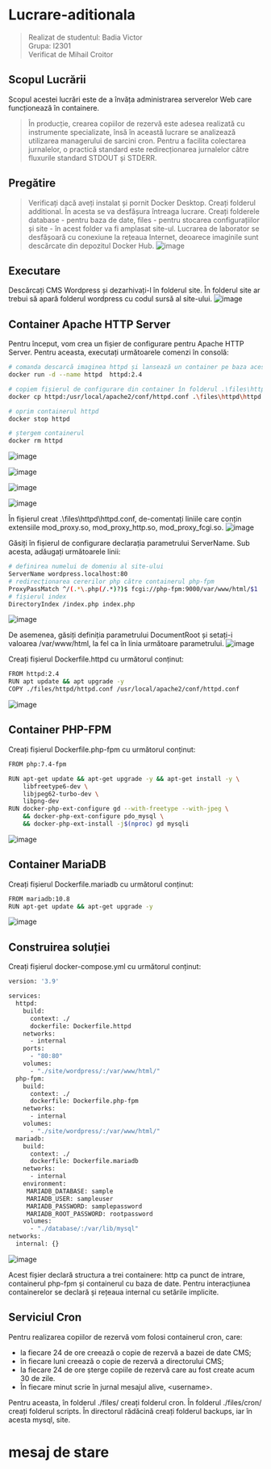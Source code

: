 # Lucrare-aditionala

> Realizat de studentul: Badia Victor \
> Grupa: I2301
> \
> Verificat de Mihail Croitor

## Scopul Lucrării

Scopul acestei lucrări este de a învăța administrarea serverelor Web care funcționează în containere.
> În producție, crearea copiilor de rezervă este adesea realizată cu instrumente specializate, însă în această lucrare se analizează utilizarea managerului de sarcini cron.
Pentru a facilita colectarea jurnalelor, o practică standard este redirecționarea jurnalelor către fluxurile standard STDOUT și STDERR.

## Pregătire

> Verificați dacă aveți instalat și pornit Docker Desktop.
Creați folderul additional. În acesta se va desfășura întreaga lucrare. Creați folderele database - pentru baza de date, files - pentru stocarea configurațiilor și site - în acest folder va fi amplasat site-ul.
Lucrarea de laborator se desfășoară cu conexiune la rețeaua Internet, deoarece imaginile sunt descărcate din depozitul Docker Hub.
![image](https://github.com/user-attachments/assets/ef663858-15e7-4029-a29a-28da7d5c185a)

## Executare

Descărcați CMS Wordpress și dezarhivați-l în folderul site. În folderul site ar trebui să apară folderul wordpress cu codul sursă al site-ului.
![image](https://github.com/user-attachments/assets/acda81b9-64ab-490c-aaa6-d5760cc120a1)

## Container Apache HTTP Server

Pentru început, vom crea un fișier de configurare pentru Apache HTTP Server. Pentru aceasta, executați următoarele comenzi în consolă:

```bash
# comanda descarcă imaginea httpd și lansează un container pe baza acesteia cu numele httpd
docker run -d --name httpd  httpd:2.4

# copiem fișierul de configurare din container în folderul .\files\httpd
docker cp httpd:/usr/local/apache2/conf/httpd.conf .\files\httpd\httpd.conf

# oprim containerul httpd
docker stop httpd

# ștergem containerul
docker rm httpd
```
![image](https://github.com/user-attachments/assets/1ed67b8c-c767-49bd-a957-80c94a826c31)

![image](https://github.com/user-attachments/assets/e91b5e3c-ac2b-4e47-8154-714b015f6528)

![image](https://github.com/user-attachments/assets/72d38788-8a4f-44ef-859f-48afbace5106)

![image](https://github.com/user-attachments/assets/6e889aa2-bfff-44ec-a46c-45ff9c98fa2a)

În fișierul creat .\files\httpd\httpd.conf, de-comentați liniile care conțin extensiile mod_proxy.so, mod_proxy_http.so, mod_proxy_fcgi.so.
![image](https://github.com/user-attachments/assets/1b96c16c-a98e-4703-add5-c375f015a29c)

Găsiți în fișierul de configurare declarația parametrului ServerName. Sub acesta, adăugați următoarele linii:

```bash
# definirea numelui de domeniu al site-ului
ServerName wordpress.localhost:80
# redirecționarea cererilor php către containerul php-fpm
ProxyPassMatch ^/(.*\.php(/.*)?)$ fcgi://php-fpm:9000/var/www/html/$1
# fișierul index
DirectoryIndex /index.php index.php
```
![image](https://github.com/user-attachments/assets/fed2d514-ee2d-4ece-943d-70b2ad2d1567)

De asemenea, găsiți definiția parametrului DocumentRoot și setați-i valoarea /var/www/html, la fel ca în linia următoare parametrului.
![image](https://github.com/user-attachments/assets/b057711e-07de-443f-affd-b08919ff79b2)

Creați fișierul Dockerfile.httpd cu următorul conținut:

```bash
FROM httpd:2.4
RUN apt update && apt upgrade -y
COPY ./files/httpd/httpd.conf /usr/local/apache2/conf/httpd.conf
```
![image](https://github.com/user-attachments/assets/71c8ccc6-1aed-44d4-b579-3458b5175bc2)

## Container PHP-FPM

Creați fișierul Dockerfile.php-fpm cu următorul conținut:

```bash
FROM php:7.4-fpm

RUN apt-get update && apt-get upgrade -y && apt-get install -y \
    libfreetype6-dev \
    libjpeg62-turbo-dev \
    libpng-dev
RUN docker-php-ext-configure gd --with-freetype --with-jpeg \
    && docker-php-ext-configure pdo_mysql \
    && docker-php-ext-install -j$(nproc) gd mysqli
```
![image](https://github.com/user-attachments/assets/dd44f1c0-0d60-40b6-951c-c7d313ebe6f2)

## Container MariaDB

Creați fișierul Dockerfile.mariadb cu următorul conținut:

```bash
FROM mariadb:10.8
RUN apt-get update && apt-get upgrade -y
```
![image](https://github.com/user-attachments/assets/43743693-4a73-440a-aaa8-c86e16164db2)

## Construirea soluției

Creați fișierul docker-compose.yml cu următorul conținut:

```bash
version: '3.9'

services:
  httpd:
    build:
      context: ./
      dockerfile: Dockerfile.httpd
    networks:
      - internal
    ports:
      - "80:80"
    volumes:
      - "./site/wordpress/:/var/www/html/"
  php-fpm:
    build:
      context: ./
      dockerfile: Dockerfile.php-fpm
    networks:
      - internal
    volumes:
      - "./site/wordpress/:/var/www/html/"
  mariadb:
    build: 
      context: ./
      dockerfile: Dockerfile.mariadb
    networks:
      - internal
    environment:
     MARIADB_DATABASE: sample
     MARIADB_USER: sampleuser
     MARIADB_PASSWORD: samplepassword
     MARIADB_ROOT_PASSWORD: rootpassword
    volumes:
      - "./database/:/var/lib/mysql"
networks:
  internal: {}
```
![image](https://github.com/user-attachments/assets/3b69ddc8-f983-4eb9-aa6d-148741d2f105)

Acest fișier declară structura a trei containere: http ca punct de intrare, containerul php-fpm și containerul cu baza de date. Pentru interacțiunea containerelor se declară și rețeaua internal cu setările implicite.

## Serviciul Cron

Pentru realizarea copiilor de rezervă vom folosi containerul cron, care:
- la fiecare 24 de ore creează o copie de rezervă a bazei de date CMS;
- în fiecare luni creează o copie de rezervă a directorului CMS;
- la fiecare 24 de ore șterge copiile de rezervă care au fost create acum 30 de zile.
- În fiecare minut scrie în jurnal mesajul alive, \<username>.

Pentru aceasta, în folderul ./files/ creați folderul cron. În folderul ./files/cron/ creați folderul scripts. În directorul rădăcină creați folderul backups, iar în acesta mysql, site.

# mesaj de stare














